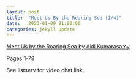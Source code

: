 ```yaml
---
layout: post
title:  "Meet Us By the Roaring Sea (1/4)"
date:   2023-01-09 21:00:00
categories: jekyll update
---
```


[Meet Us by the Roaring Sea by Akil Kumarasamy](https://bookshop.org/p/books/meet-us-by-the-roaring-sea-akil-kumarasamy/18222498?aid=13448&ean=9780374177706&listref=civic-tech-book-club-reading-list) 

Pages 1-78 

See listserv for video chat link. 
